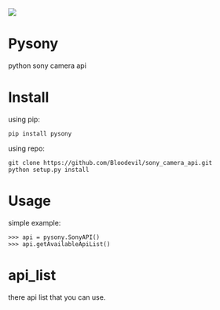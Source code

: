 <img src="https://travis-ci.org/Bloodevil/sony_camera_api.svg?branch=master"/>

Pysony
===============
python sony camera api

Install
====
using pip:

    pip install pysony

using repo:

    git clone https://github.com/Bloodevil/sony_camera_api.git
    python setup.py install

Usage
====

 simple example:

    >>> api = pysony.SonyAPI()
    >>> api.getAvailableApiList()

api_list
====

 there api list that you can use.


